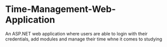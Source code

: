 # Time-Management-Web-Application
An ASP.NET web application where users are able to login with their credentials, add modules and manage their time whne it comes to studying
